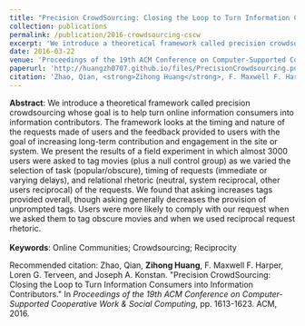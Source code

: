 ```yaml
---
title: "Precision CrowdSourcing: Closing the Loop to Turn Information Consumers into Information Contributors"
collection: publications
permalink: /publication/2016-crowdsourcing-cscw
excerpt: 'We introduce a theoretical framework called precision crowdsourcing whose goal is to help turn online information consumers into information contributors. The framework looks at the timing and nature of the requests made of users and the feedback provided to users with the goal of increasing long-term contribution and engagement in the site or system. We present the results of a field experiment in which almost 3000 users were asked to tag movies (plus a null control group) as we varied the selection of task (popular/obscure), timing of requests (immediate or varying delays), and relational rhetoric (neutral, system reciprocal, other users reciprocal) of the requests. We found that asking increases tags provided overall, though asking generally decreases the provision of unprompted tags. Users were more likely to comply with our request when we asked them to tag obscure movies and when we used reciprocal request rhetoric.'
date: 2016-03-22
venue: 'Proceedings of the 19th ACM Conference on Computer-Supported Cooperative Work & Social Computing (CSCW)'
paperurl: 'http://huangzh0707.github.io/files/PrecisionCrowdsourcing.pdf'
citation: 'Zhao, Qian, <strong>Zihong Huang</strong>, F. Maxwell F. Harper, Loren G. Terveen, and Joseph A. Konstan. "Precision CrowdSourcing: Closing the Loop to Turn Information Consumers into Information Contributors." In <i>Proceedings of the 19th ACM Conference on Computer-Supported Cooperative Work & Social Computing</i>, pp. 1613-1623. ACM, 2016.'
---
```


**Abstract**: We introduce a theoretical framework called precision crowdsourcing whose goal is to help turn online information consumers into information contributors. The framework looks at the timing and nature of the requests made of users and the feedback provided to users with the goal of increasing long-term contribution and engagement in the site or system. We present the results of a field experiment in which almost 3000 users were asked to tag movies (plus a null control group) as we varied the selection of task (popular/obscure), timing of requests (immediate or varying delays), and relational rhetoric (neutral, system reciprocal, other users reciprocal) of the requests. We found that asking increases tags provided overall, though asking generally decreases the provision of unprompted tags. 
Users were more likely to comply with our request when we asked them to tag obscure movies and when we used reciprocal request rhetoric.<br><br>
**Keywords**: Online Communities; Crowdsourcing; Reciprocity

Recommended citation: Zhao, Qian, <strong>Zihong Huang</strong>, F. Maxwell F. Harper, Loren G. Terveen, and Joseph A. Konstan. "Precision CrowdSourcing: Closing the Loop to Turn Information Consumers into Information Contributors." In <i>Proceedings of the 19th ACM Conference on Computer-Supported Cooperative Work & Social Computing</i>, pp. 1613-1623. ACM, 2016.